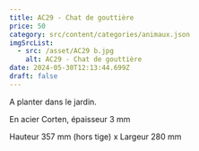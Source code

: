 ```yaml
---
title: AC29 - Chat de gouttière
price: 50
category: src/content/categories/animaux.json
imgSrcList:
  - src: /asset/AC29 b.jpg
    alt: AC29 - Chat de gouttière
date: 2024-05-30T12:13:44.699Z
draft: false
---
```


A planter dans le jardin.

En acier Corten, épaisseur 3 mm

Hauteur 357 mm (hors tige) x Largeur 280 mm
